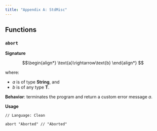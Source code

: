```yaml
---
title: "Appendix A: StdMisc"
---
```


## Functions

### `abort`

**Signature**

$$\begin{align*}
\text{a}\rightarrow\text{b}
\end{align*}
$$

where:
- $a$ is of type $\textbf{String}$, and
- $b$ is of any type $\textbf{T}$.

**Behavior**: terminates the program and return a custom error message $a$.

**Usage**

```
// Language: Clean
 
abort "Aborted" // "Aborted"
```
